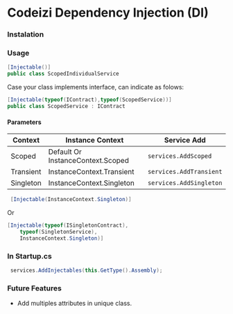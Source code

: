 # Codeizi Dependency Injection (DI)

### Instalation



### Usage

```C#
[Injectable()]
public class ScopedIndividualService
```
Case your class implements interface, can indicate as folows:

```C#
[Injectable(typeof(IContract),typeof(ScopedService))]
public class ScopedService : IContract
```

#### Parameters

Context   | Instance Context                   | Service Add
----------|------------------------------------|----------------------
Scoped    |Default Or InstanceContext.Scoped   | `services.AddScoped`
Transient |InstanceContext.Transient           | `services.AddTransient`
Singleton |InstanceContext.Singleton           | `services.AddSingleton`


```C#
 [Injectable(InstanceContext.Singleton)] 
```
Or

```C#
[Injectable(typeof(ISingletonContract),
    typeof(SingletonService),
    InstanceContext.Singleton)]
```


### In Startup.cs

```C#
 services.AddInjectables(this.GetType().Assembly);
```

### Future Features

- Add multiples attributes in unique class.
